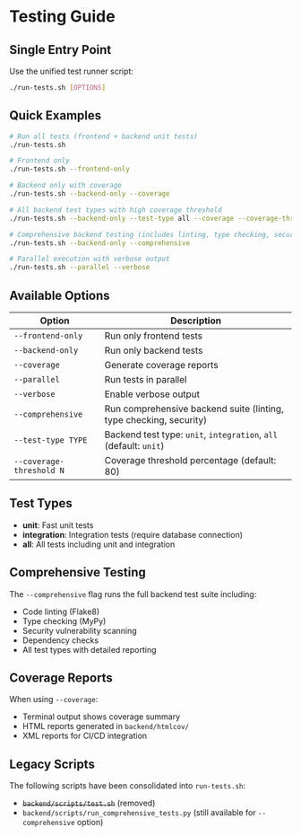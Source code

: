 # Testing Guide

## Single Entry Point

Use the unified test runner script:

```bash
./run-tests.sh [OPTIONS]
```

## Quick Examples

```bash
# Run all tests (frontend + backend unit tests)
./run-tests.sh

# Frontend only
./run-tests.sh --frontend-only

# Backend only with coverage
./run-tests.sh --backend-only --coverage

# All backend test types with high coverage threshold
./run-tests.sh --backend-only --test-type all --coverage --coverage-threshold 90

# Comprehensive backend testing (includes linting, type checking, security)
./run-tests.sh --backend-only --comprehensive

# Parallel execution with verbose output
./run-tests.sh --parallel --verbose
```

## Available Options

| Option | Description |
|--------|-------------|
| `--frontend-only` | Run only frontend tests |
| `--backend-only` | Run only backend tests |
| `--coverage` | Generate coverage reports |
| `--parallel` | Run tests in parallel |
| `--verbose` | Enable verbose output |
| `--comprehensive` | Run comprehensive backend suite (linting, type checking, security) |
| `--test-type TYPE` | Backend test type: `unit`, `integration`, `all` (default: `unit`) |
| `--coverage-threshold N` | Coverage threshold percentage (default: 80) |

## Test Types

- **unit**: Fast unit tests
- **integration**: Integration tests (require database connection)
- **all**: All tests including unit and integration

## Comprehensive Testing

The `--comprehensive` flag runs the full backend test suite including:
- Code linting (Flake8)
- Type checking (MyPy)
- Security vulnerability scanning
- Dependency checks
- All test types with detailed reporting

## Coverage Reports

When using `--coverage`:
- Terminal output shows coverage summary
- HTML reports generated in `backend/htmlcov/`
- XML reports for CI/CD integration

## Legacy Scripts

The following scripts have been consolidated into `run-tests.sh`:
- ~~`backend/scripts/test.sh`~~ (removed)
- `backend/scripts/run_comprehensive_tests.py` (still available for `--comprehensive` option)
